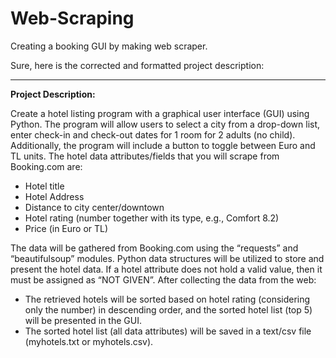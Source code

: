 # Web-Scraping
Creating a booking GUI by making web scraper.


Sure, here is the corrected and formatted project description:

---

**Project Description:**

Create a hotel listing program with a graphical user interface (GUI) using Python. The program will allow users to select a city from a drop-down list, enter check-in and check-out dates for 1 room for 2 adults (no child). Additionally, the program will include a button to toggle between Euro and TL units. The hotel data attributes/fields that you will scrape from Booking.com are:  

- Hotel title 
- Hotel Address 
- Distance to city center/downtown 
- Hotel rating (number together with its type, e.g., Comfort 8.2) 
- Price (in Euro or TL)

The data will be gathered from Booking.com using the “requests” and “beautifulsoup” modules. Python data structures will be utilized to store and present the hotel data. If a hotel attribute does not hold a valid value, then it must be assigned as “NOT GIVEN”. After collecting the data from the web:  
- The retrieved hotels will be sorted based on hotel rating (considering only the number) in descending order, and the sorted hotel list (top 5) will be presented in the GUI.
- The sorted hotel list (all data attributes) will be saved in a text/csv file (myhotels.txt or myhotels.csv).

